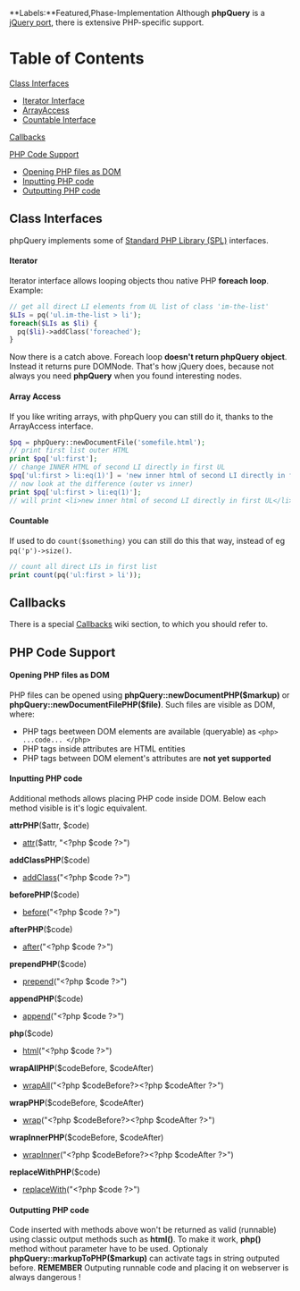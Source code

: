 **Labels:**Featured,Phase-Implementation Although **phpQuery** is a
[jQuery
port](http://code.google.com/p/phpquery/wiki/jQueryPortingState), there
is extensive PHP-specific support.

Table of Contents
=================

[Class Interfaces](#Class_Interfaces)

-   [Iterator Interface](#Iterator)
-   [ArrayAccess](#Array_Access)
-   [Countable Interface](#Countable)

[Callbacks](http://code.google.com/p/phpquery/wiki/Callbacks)

[PHP Code Support](#PHP_Code_Support)

-   [Opening PHP files as DOM](#Opening_PHP_files_as_DOM)
-   [Inputting PHP code](#Inputting_PHP_code)
-   [Outputting PHP code](#Outputting_PHP_code)

Class Interfaces
----------------

phpQuery implements some of [Standard PHP Library
(SPL)](http://pl.php.net/spl) interfaces.

#### Iterator

Iterator interface allows looping objects thou native PHP **foreach
loop**. Example:

``` php
// get all direct LI elements from UL list of class 'im-the-list'
$LIs = pq('ul.im-the-list > li');
foreach($LIs as $li) {
  pq($li)->addClass('foreached');
}
```

Now there is a catch above. Foreach loop **doesn't return phpQuery
object**. Instead it returns pure DOMNode. That's how jQuery does,
because not always you need **phpQuery** when you found interesting
nodes.

#### Array Access

If you like writing arrays, with phpQuery you can still do it, thanks to
the ArrayAccess interface.

``` php
$pq = phpQuery::newDocumentFile('somefile.html');
// print first list outer HTML
print $pq['ul:first'];
// change INNER HTML of second LI directly in first UL
$pq['ul:first > li:eq(1)'] = 'new inner html of second LI directly in first UL';
// now look at the difference (outer vs inner)
print $pq['ul:first > li:eq(1)'];
// will print <li>new inner html of second LI directly in first UL</li>
```

#### Countable

If used to do `count($something)` you can still do this that way,
instead of eg `pq('p')->size()`.

``` php
// count all direct LIs in first list
print count(pq('ul:first > li'));
```

Callbacks
---------

There is a special
[Callbacks](http://code.google.com/p/phpquery/wiki/Callbacks) wiki
section, to which you should refer to.

PHP Code Support
----------------

#### Opening PHP files as DOM

PHP files can be opened using **phpQuery::newDocumentPHP(\$markup)** or
**phpQuery::newDocumentFilePHP(\$file)**. Such files are visible as DOM,
where:

-   PHP tags beetween DOM elements are available (queryable) as
    `<php> ...code... </php>`
-   PHP tags inside attributes are HTML entities
-   PHP tags between DOM element's attributes are **not yet supported**

#### Inputting PHP code

Additional methods allows placing PHP code inside DOM. Below each method
visible is it's logic equivalent.

**attrPHP**(\$attr, \$code)

-   [attr](http://docs.jquery.com/Attributes/attr)(\$attr, "\<?php
    \$code ?\>")

**addClassPHP**(\$code)

-   [addClass](http://docs.jquery.com/Attributes/addClass)("\<?php
    \$code ?\>")

**beforePHP**(\$code)

-   [before](http://docs.jquery.com/Manipulation/before)("\<?php \$code
    ?\>")

**afterPHP**(\$code)

-   [after](http://docs.jquery.com/Manipulation/after)("\<?php \$code
    ?\>")

**prependPHP**(\$code)

-   [prepend](http://docs.jquery.com/Manipulation/prepend)("\<?php
    \$code ?\>")

**appendPHP**(\$code)

-   [append](http://docs.jquery.com/Manipulation/append)("\<?php \$code
    ?\>")

**php**(\$code)

-   [html](http://docs.jquery.com/Manipulation/html)("\<?php \$code
    ?\>")

**wrapAllPHP**(\$codeBefore, \$codeAfter)

-   [wrapAll](http://docs.jquery.com/Manipulation/wrapAll)("\<?php
    \$codeBefore?\>\<?php \$codeAfter ?\>")

**wrapPHP**(\$codeBefore, \$codeAfter)

-   [wrap](http://docs.jquery.com/Manipulation/wrap)("\<?php
    \$codeBefore?\>\<?php \$codeAfter ?\>")

**wrapInnerPHP**(\$codeBefore, \$codeAfter)

-   [wrapInner](http://docs.jquery.com/Manipulation/wrapInner)("\<?php
    \$codeBefore?\>\<?php \$codeAfter ?\>")

**replaceWithPHP**(\$code)

-   [replaceWith](http://docs.jquery.com/Manipulation/replaceWith)("\<?php
    \$code ?\>")

#### Outputting PHP code

Code inserted with methods above won't be returned as valid (runnable)
using classic output methods such as **html()**. To make it work,
**php()** method without parameter have to be used. Optionaly
**phpQuery::markupToPHP(\$markup)** can activate tags in string outputed
before. **REMEMBER** Outputing runnable code and placing it on webserver
is always dangerous !
